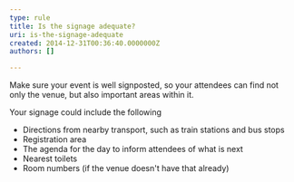 ```yaml
---
type: rule
title: Is the signage adequate?
uri: is-the-signage-adequate
created: 2014-12-31T00:36:40.0000000Z
authors: []

---
```


Make sure your event is well signposted, so your attendees can find not only the venue, but also important areas within it.
 
​Your signage could include the following

- Directions from nearby transport, such as train stations and bus stops
- Registration area
- The agenda for the day to inform attendees of what is next
- Nearest toilets
- Room numbers (if the venue doesn't have that already)
